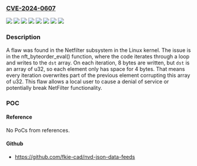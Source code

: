 ### [CVE-2024-0607](https://cve.mitre.org/cgi-bin/cvename.cgi?name=CVE-2024-0607)
![](https://img.shields.io/static/v1?label=Product&message=Fedora&color=blue)
![](https://img.shields.io/static/v1?label=Product&message=Red%20Hat%20Enterprise%20Linux%206&color=blue)
![](https://img.shields.io/static/v1?label=Product&message=Red%20Hat%20Enterprise%20Linux%207&color=blue)
![](https://img.shields.io/static/v1?label=Product&message=Red%20Hat%20Enterprise%20Linux%208&color=blue)
![](https://img.shields.io/static/v1?label=Product&message=Red%20Hat%20Enterprise%20Linux%209&color=blue)
![](https://img.shields.io/static/v1?label=Product&message=kernel&color=blue)
![](https://img.shields.io/static/v1?label=Version&message=n%2Fa&color=blue)
![](https://img.shields.io/static/v1?label=Vulnerability&message=Improper%20Handling%20of%20Values&color=brighgreen)

### Description

A flaw was found in the Netfilter subsystem in the Linux kernel. The issue is in the nft_byteorder_eval() function, where the code iterates through a loop and writes to the `dst` array. On each iteration, 8 bytes are written, but `dst` is an array of u32, so each element only has space for 4 bytes. That means every iteration overwrites part of the previous element corrupting this array of u32. This flaw allows a local user to cause a denial of service or potentially break NetFilter functionality.

### POC

#### Reference
No PoCs from references.

#### Github
- https://github.com/fkie-cad/nvd-json-data-feeds

